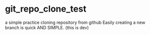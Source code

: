 # git_repo_clone_test
a simple practice cloning repository from github
Easily creating a new branch is quick AND SIMPLE. (this is dev)